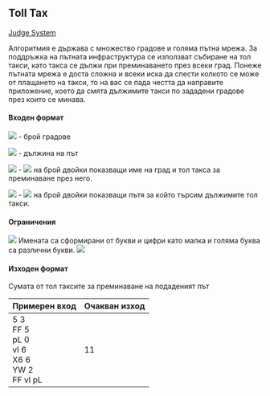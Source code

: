 ## Toll Tax

[Judge System](https://www.hackerrank.com/contests/sda-2019-2020-test-5/challenges/challenge-2298)

Алгоритмия е държава с множество градове и голяма пътна мрежа. За поддръжка на пътната инфраструктура се използват събиране на тол такси, като такса се дължи при преминаването през всеки град. Понеже пътната мрежа е доста сложна и всеки иска да спести колкото се може от плащането на такси, то на вас се пада честта да направите приложение, което да смята дължимите такси по зададени градове през които се минава.

#### Входен формат

<img src="https://latex.codecogs.com/svg.latex?\Large&space;N"> - брой градове

<img src="https://latex.codecogs.com/svg.latex?\Large&space;М"> - дължина на път

<img src="https://latex.codecogs.com/svg.latex?\Large&space;name_i,cost_i"> - <img src="https://latex.codecogs.com/svg.latex?\Large&space;N"> на брой двойки показващи име на град и тол такса за преминаване през него.

<img src="https://latex.codecogs.com/svg.latex?\Large&space;name_j"> - <img src="https://latex.codecogs.com/svg.latex?\Large&space;M"> на брой двойки показващи пътя за който търсим дължимите тол такси.

#### Ограничения

<img src="https://latex.codecogs.com/svg.latex?\Large&space;1\le{M}\le{N}\le{100,000,000}"> 
Имената са сформирани от букви и цифри като малка и голяма буква са различни букви.
<img src="https://latex.codecogs.com/svg.latex?\Large&space;0\le{cost_i}\le{max_int}">

#### Изходен формат

Сумата от тол таксите за преминаване на подаденият път

Примерен вход|Очакван изход
-|-
5 3<br>FF 5<br>pL 0<br>vl 6<br>X6 6<br>YW 2<br>FF vl pL|11
